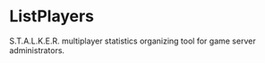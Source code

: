 ListPlayers
===========

S.T.A.L.K.E.R. multiplayer statistics organizing tool for game server administrators.